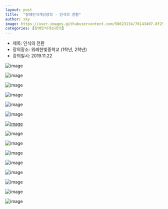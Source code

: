 ```yaml
---
layout: post
title:  "장애인식개선강의 - 인식의 전환"
author: sky
image: https://user-images.githubusercontent.com/56623134/76143407-8f256e80-60ba-11ea-970b-d35971a27ea3.png
categories: [장애인식개선강의]
---
```



- 제목: 인식의 전환
- 장의장소: 위례한빛중학교 (1학년, 2학년)
- 강의일시: 2019.11.22

![image](https://user-images.githubusercontent.com/56623134/76143407-8f256e80-60ba-11ea-970b-d35971a27ea3.png)

![image](https://user-images.githubusercontent.com/56623134/76143419-a5cbc580-60ba-11ea-8aa2-35cf7ffd1f98.png)

![image](https://user-images.githubusercontent.com/56623134/76143423-ae240080-60ba-11ea-95c6-abecb41b7e4a.png)

![image](https://user-images.githubusercontent.com/56623134/76143425-b845ff00-60ba-11ea-8db1-905ef54ed808.png)

![image](https://user-images.githubusercontent.com/56623134/76143428-bda34980-60ba-11ea-8531-7e2a6bf47b53.png)

![image](https://user-images.githubusercontent.com/56623134/76143433-c5fb8480-60ba-11ea-8435-4e40a36f235a.png)

[![image](https://user-images.githubusercontent.com/56623134/76143436-cac03880-60ba-11ea-9d12-dc0279450b02.png)](https://www.youtube.com/watch?v=wzRQOfVvVh4)

![image](https://user-images.githubusercontent.com/56623134/76143438-d0b61980-60ba-11ea-91a6-074b53b22f6b.png)

![image](https://user-images.githubusercontent.com/56623134/76143439-d875be00-60ba-11ea-87a7-56ec110659c1.png)

![image](https://user-images.githubusercontent.com/56623134/76143442-e1668f80-60ba-11ea-88f0-e0e0e58968fc.png)

![image](https://user-images.githubusercontent.com/56623134/76143444-e6c3da00-60ba-11ea-9563-7f65e0493120.png)

![image](https://user-images.githubusercontent.com/56623134/76143448-eaeff780-60ba-11ea-8520-b4ca582c9988.png)

![image](https://user-images.githubusercontent.com/56623134/76143456-f2af9c00-60ba-11ea-936f-b2ac11795b90.png)

![image](https://user-images.githubusercontent.com/56623134/76143459-f80ce680-60ba-11ea-8b79-1e70ae9c25d2.png)

![image](https://user-images.githubusercontent.com/56623134/76143461-fc390400-60ba-11ea-8724-b11c5e25fbdf.png)
